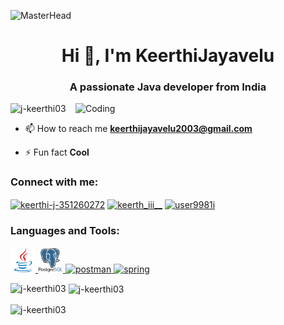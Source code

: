 ![MasterHead](https://camo.githubusercontent.com/1cc4a09c2e1425ea8299bad1e673df6139b484072801bede9a1d098a24981328/68747470733a2f2f692e6962622e636f2f6b3234343135622f4769746875622d42616e6e65722e676966)
<h1 align="center">Hi 👋, I'm KeerthiJayavelu</h1>
<h3 align="center">A passionate Java developer from India</h3>
<img align="right" alt="Coding" width="400" src="https://c.tenor.com/AlUkiGkR2j8AAAAC/tenor.gif">

<p align="left"> <img src="https://komarev.com/ghpvc/?username=j-keerthi03&label=Profile%20views&color=0e75b6&style=flat" alt="j-keerthi03" /> </p>

- 📫 How to reach me **keerthijayavelu2003@gmail.com**

- ⚡ Fun fact **Cool**

<h3 align="left">Connect with me:</h3>
<p align="left">
<a href="https://linkedin.com/in/keerthi-j-351260272" target="blank"><img align="center" src="https://raw.githubusercontent.com/rahuldkjain/github-profile-readme-generator/master/src/images/icons/Social/linked-in-alt.svg" alt="keerthi-j-351260272" height="30" width="40" /></a>
<a href="https://instagram.com/keerth_iii__" target="blank"><img align="center" src="https://raw.githubusercontent.com/rahuldkjain/github-profile-readme-generator/master/src/images/icons/Social/instagram.svg" alt="keerth_iii__" height="30" width="40" /></a>
<a href="https://www.leetcode.com/user9981i" target="blank"><img align="center" src="https://raw.githubusercontent.com/rahuldkjain/github-profile-readme-generator/master/src/images/icons/Social/leet-code.svg" alt="user9981i" height="30" width="40" /></a>
</p>

<h3 align="left">Languages and Tools:</h3>
<p align="left"> <a href="https://www.java.com" target="_blank" rel="noreferrer"> <img src="https://raw.githubusercontent.com/devicons/devicon/master/icons/java/java-original.svg" alt="java" width="40" height="40"/> </a> <a href="https://www.postgresql.org" target="_blank" rel="noreferrer"> <img src="https://raw.githubusercontent.com/devicons/devicon/master/icons/postgresql/postgresql-original-wordmark.svg" alt="postgresql" width="40" height="40"/> </a> <a href="https://postman.com" target="_blank" rel="noreferrer"> <img src="https://www.vectorlogo.zone/logos/getpostman/getpostman-icon.svg" alt="postman" width="40" height="40"/> </a> <a href="https://spring.io/" target="_blank" rel="noreferrer"> <img src="https://www.vectorlogo.zone/logos/springio/springio-icon.svg" alt="spring" width="40" height="40"/> </a> </p>

<p><img align="left" src="https://github-readme-stats.vercel.app/api/top-langs?username=j-keerthi03&show_icons=true&locale=en&layout=compact" alt="j-keerthi03" /></p>

<p>&nbsp;<img align="center" src="https://github-readme-stats.vercel.app/api?username=j-keerthi03&show_icons=true&locale=en" alt="j-keerthi03" /></p>

<p><img align="center" src="https://github-readme-streak-stats.herokuapp.com/?user=j-keerthi03&" alt="j-keerthi03" /></p>
